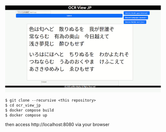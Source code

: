
![usage](./docs/usage.gif)



```
$ git clone --recursive <this repository>
$ cd ocr_view_jp
$ docker compose build
$ docker compose up
```
then access http://localhost:8080 via your browser
